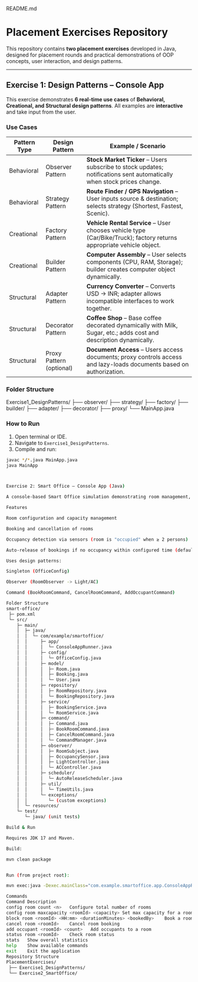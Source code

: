 README.md
# Placement Exercises Repository

This repository contains **two placement exercises** developed in Java, designed for placement rounds and practical demonstrations of OOP concepts, user interaction, and design patterns.

---

## **Exercise 1: Design Patterns – Console App**

This exercise demonstrates **6 real-time use cases** of **Behavioral, Creational, and Structural design patterns**. All examples are **interactive** and take input from the user.

### **Use Cases**

| Pattern Type | Design Pattern | Example / Scenario |
|--------------|----------------|-----------------|
| Behavioral | Observer Pattern | **Stock Market Ticker** – Users subscribe to stock updates; notifications sent automatically when stock prices change. |
| Behavioral | Strategy Pattern | **Route Finder / GPS Navigation** – User inputs source & destination; selects strategy (Shortest, Fastest, Scenic). |
| Creational | Factory Pattern | **Vehicle Rental Service** – User chooses vehicle type (Car/Bike/Truck); factory returns appropriate vehicle object. |
| Creational | Builder Pattern | **Computer Assembly** – User selects components (CPU, RAM, Storage); builder creates computer object dynamically. |
| Structural | Adapter Pattern | **Currency Converter** – Converts USD → INR; adapter allows incompatible interfaces to work together. |
| Structural | Decorator Pattern | **Coffee Shop** – Base coffee decorated dynamically with Milk, Sugar, etc.; adds cost and description dynamically. |
| Structural | Proxy Pattern (optional) | **Document Access** – Users access documents; proxy controls access and lazy-loads documents based on authorization. |

### **Folder Structure**



Exercise1_DesignPatterns/
├── observer/
├── strategy/
├── factory/
├── builder/
├── adapter/
├── decorator/
├── proxy/
└── MainApp.java


### **How to Run**

1. Open terminal or IDE.
2. Navigate to `Exercise1_DesignPatterns`.
3. Compile and run:

```bash
javac */*.java MainApp.java
java MainApp



Exercise 2: Smart Office – Console App (Java)

A console-based Smart Office simulation demonstrating room management, occupancy detection, and automation.

Features

Room configuration and capacity management

Booking and cancellation of rooms

Occupancy detection via sensors (room is "occupied" when ≥ 2 persons)

Auto-release of bookings if no occupancy within configured time (default 15s for testing)

Uses design patterns:

Singleton (OfficeConfig)

Observer (RoomObserver -> Light/AC)

Command (BookRoomCommand, CancelRoomCommand, AddOccupantCommand)

Folder Structure
smart-office/
 ├─ pom.xml
 └─ src/
    ├─ main/
    │  ├─ java/
    │  │  └─ com/example/smartoffice/
    │  │     ├─ app/
    │  │     │  └─ ConsoleAppRunner.java
    │  │     ├─ config/
    │  │     │  └─ OfficeConfig.java
    │  │     ├─ model/
    │  │     │  ├─ Room.java
    │  │     │  ├─ Booking.java
    │  │     │  └─ User.java
    │  │     ├─ repository/
    │  │     │  ├─ RoomRepository.java
    │  │     │  └─ BookingRepository.java
    │  │     ├─ service/
    │  │     │  ├─ BookingService.java
    │  │     │  └─ RoomService.java
    │  │     ├─ command/
    │  │     │  ├─ Command.java
    │  │     │  ├─ BookRoomCommand.java
    │  │     │  ├─ CancelRoomCommand.java
    │  │     │  └─ CommandManager.java
    │  │     ├─ observer/
    │  │     │  ├─ RoomSubject.java
    │  │     │  ├─ OccupancySensor.java
    │  │     │  ├─ LightController.java
    │  │     │  └─ ACController.java
    │  │     ├─ scheduler/
    │  │     │  └─ AutoReleaseScheduler.java
    │  │     ├─ util/
    │  │     │  └─ TimeUtils.java
    │  │     └─ exceptions/
    │  │        └─ (custom exceptions)
    │  └─ resources/
    └─ test/
       └─ java/ (unit tests)

Build & Run

Requires JDK 17 and Maven.

Build:

mvn clean package


Run (from project root):

mvn exec:java -Dexec.mainClass="com.example.smartoffice.app.ConsoleAppRunner"

Commands
Command	Description
config room count <n>	Configure total number of rooms
config room maxcapacity <roomId> <capacity>	Set max capacity for a room
block room <roomId> <HH:mm> <durationMinutes> <bookedBy>	Book a room
cancel room <roomId>	Cancel room booking
add occupant <roomId> <count>	Add occupants to a room
status room <roomId>	Check room status
stats	Show overall statistics
help	Show available commands
exit	Exit the application
Repository Structure
PlacementExercises/
 ├── Exercise1_DesignPatterns/
 └── Exercise2_SmartOffice/

